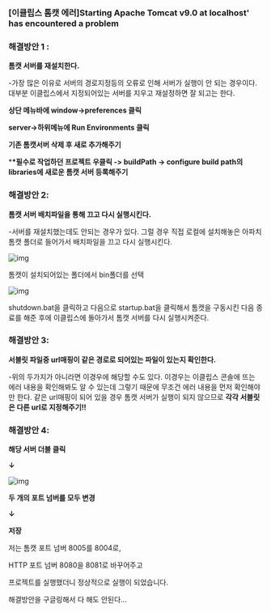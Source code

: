 ### [이클립스 톰캣 에러\]Starting Apache Tomcat v9.0 at localhost' has encountered a problem

### **해결방안 1 :**

**톰캣 서버를 재설치한다.** 

-가장 많은 이유로 서버의 경로지정등의 오류로 인해 서버가 실행이 안 되는 경우이다. 대부분 이클립스에서 지정되어있는 서버를 지우고 재설정하면 잘 되고는 한다.

 

**상단 메뉴바에 window->preferences 클릭**

**server->하위메뉴에 Run Environments 클릭**

**기존 톰캣서버 삭제 후 새로 추가해주기**

***\*필수로 작업하던 프로젝트 우클릭 -> buildPath -> configure build path의 libraries에 새로운 톰캣 서버 등록해주기**

###  

###  

### **해결방안 2:**

**톰캣 서버 배치파일을 통해 끄고 다시 실행시킨다.**

-서버를 재설치했는데도 안되는 경우가 있다. 그럴 경우 직접 로컬에 설치해놓은 아파치 톰캣 폴더로 들어가서 배치파일을 끄고 다시 실행시킨다.

 



![img](https://blog.kakaocdn.net/dn/c7hSj1/btqG77cIfMl/Ql8mtzy66iFwgRdXbI4nPk/img.png)



톰캣이 설치되어있는 폴더에서 bin폴더를 선택



![img](https://blog.kakaocdn.net/dn/XQe36/btqHcfBhgRF/pHyChJVdYzgirA6F0J2Zt0/img.png)



shutdown.bat을 클릭하고 다음으로 startup.bat을 클릭해서 톰캣을 구동시킨 다음 종료를 해준 후에 이클립스에 돌아가서 톰캣 서버를 다시 실행시켜준다.

 

### **해결방안 3:** 

**서블릿 파일중 url매핑이 같은 경로로 되어있는 파일이 있는지 확인한다.**

-위의 두가지가 아니라면 이경우에 해당할 수도 있다. 이경우는 이클립스 콘솔에 뜨는 에러 내용을 확인해봐도 알 수 있는데 그렇기 때문에 무조건 에러 내용을 먼저 확인해야만 한다. 같은 url매핑이 되어 있을 경우 톰캣 서버가 실행이 되지 않으므로 **각각 서블릿은 다른 url로 지정해주기!!**



### 해결방안 4:

**해당 서버 더블 클릭**

**↓**



![img](https://blog.kakaocdn.net/dn/dciRb2/btriGjnjWqC/kJXQ3hwkWcukcMWYEjI5q0/img.png)



**두 개의 포트 넘버를 모두 변경**

**↓**

**저장**

 

저는 톰캣 포트 넘버 8005를 8004로,

HTTP 포트 넘버 8080을 8081로 바꾸어주고

프로젝트를 실행했더니 정상적으로 실행이 되었습니다.



해결방안을 구글링해서 다 해도 안된다...